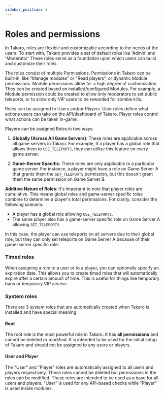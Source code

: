 ```yaml
---
sidebar_position: 4
---
```


# Roles and permissions

In Takaro, roles are flexible and customizable according to the needs of the users. To start with, Takaro provides a set of default roles like 'Admin' and 'Moderator' These roles serve as a foundation upon which users can build and customize their roles.

The roles consist of multiple Permissions. Permissions in Takaro can be built-in, like "Manage modules" or "Read players", or dynamic Module permissions. Module permissions allow for a high degree of customization. They can be created based on installed/configured Modules. For example, a Module permission could be created to allow only moderators to set public teleports, or to allow only VIP users to be rewarded for zombie kills.

Roles can be assigned to Users and/or Players. User roles define what actions users can take on the API/dashboard of Takaro. Player roles control what actions can be taken in-game.

Players can be assigned Roles in two ways:
1. **Globally (Across All Game Servers)**: These roles are applicable across all game servers in Takaro. For example, if a player has a global role that allows them to `USE_TELEPORTS`, they can utilize this feature on every game server.
   
2. **Game-Server Specific**: These roles are only applicable to a particular game server. For instance, a player might have a role on Game Server A that grants them the `SET_TELEPORTS` permission, but this doesn't grant them the same permission on Game Server B.

**Additive Nature of Roles**: It's important to note that player roles are cumulative. This means global roles and game-server specific roles combine to determine a player's total permissions. For clarity, consider the following scenario:

- A player has a global role allowing `USE_TELEPORTS`.
- The same player also has a game-server specific role on Game Server A allowing `SET_TELEPORTS`.

In this case, the player can use teleports on all servers due to their global role, but they can only set teleports on Game Server A because of their game-server specific role.

### Timed roles

When assigning a role to a user or to a player, you can optionally specify an expiration date. This allows you to create timed roles that will automatically expire after a certain amount of time. This is useful for things like temporary bans or temporary VIP access.

### System roles

There are 3 system roles that are automatically created when Takaro is installed and have special meaning

#### Root

The root role is the most powerful role in Takaro. It has **all permissions** and cannot be deleted or modified. It is intended to be used for the initial setup of Takaro and should not be assigned to any users or players.

#### User and Player

The "User" and "Player" roles are automatically assigned to all users and players respectively. These roles cannot be deleted but permissions in the roles can be modified. These roles are intended to be used as a base for all users and players. "User" is used for any API-based checks while "Player" is used inside modules.
